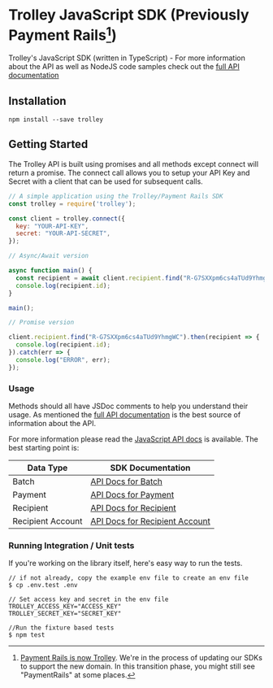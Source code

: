 # Trolley JavaScript SDK (Previously Payment Rails[^1])

Trolley's JavaScript SDK (written in TypeScript) - For more information about the API as well as NodeJS code samples check out the [full API documentation](https://docs.trolley.com)

[^1]: [Payment Rails is now Trolley](https://www.trolley.com/payment-rails-is-now-trolley-series-a). We're in the process of updating our SDKs to support the new domain. In this transition phase, you might still see "PaymentRails" at some places.

## Installation

    npm install --save trolley

## Getting Started

The Trolley API is built using promises and all methods except
connect will return a promise. The connect call allows you to setup
your API Key and Secret with a client that can be used for subsequent
calls.

```js
// A simple application using the Trolley/Payment Rails SDK
const trolley = require('trolley');

const client = trolley.connect({
  key: "YOUR-API-KEY",
  secret: "YOUR-API-SECRET",
});

// Async/Await version

async function main() {
  const recipient = await client.recipient.find("R-G7SXXpm6cs4aTUd9YhmgWC");
  console.log(recipient.id);
}

main();

// Promise version

client.recipient.find("R-G7SXXpm6cs4aTUd9YhmgWC").then(recipient => {
  console.log(recipient.id);
}).catch(err => {
  console.log("ERROR", err);
});

```

### Usage

Methods should all have JSDoc comments to help you understand their usage. As mentioned the [full API documentation](https://docs.trolley.com)
is the best source of information about the API.

For more information please read the [JavaScript API docs](https://github.com/PaymentRails/javascript-sdk/blob/master/docs/) is available. The best starting point is:

| Data Type | SDK Documentation |
| ----- | ----- |
| Batch | [API Docs for Batch](https://github.com/PaymentRails/javascript-sdk/blob/master/docs/classes/batchgateway.md) |
| Payment | [API Docs for Payment](https://github.com/PaymentRails/javascript-sdk/blob/master/docs/classes/paymentgateway.md) |
| Recipient | [API Docs for Recipient](https://github.com/PaymentRails/javascript-sdk/blob/master/docs/classes/recipientgateway.md) |
| Recipient Account | [API Docs for Recipient Account](https://github.com/PaymentRails/javascript-sdk/blob/master/docs/classes/recipientaccountgateway.md) |

### Running Integration / Unit tests

If you're working on the library itself, here's easy way to run the tests.

```
// if not already, copy the example env file to create an env file
$ cp .env.test .env

// Set access key and secret in the env file
TROLLEY_ACCESS_KEY="ACCESS_KEY"
TROLLEY_SECRET_KEY="SECRET_KEY"

//Run the fixture based tests
$ npm test
```